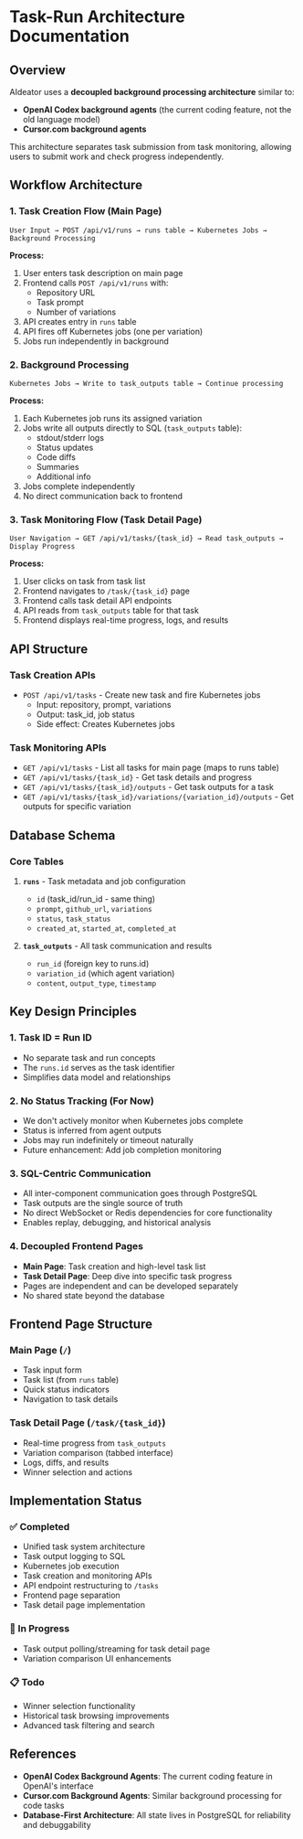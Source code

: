 # Task-Run Architecture Documentation

## Overview

AIdeator uses a **decoupled background processing architecture** similar to:
- **OpenAI Codex background agents** (the current coding feature, not the old language model)
- **Cursor.com background agents**

This architecture separates task submission from task monitoring, allowing users to submit work and check progress independently.

## Workflow Architecture

### 1. Task Creation Flow (Main Page)
```
User Input → POST /api/v1/runs → runs table → Kubernetes Jobs → Background Processing
```

**Process:**
1. User enters task description on main page
2. Frontend calls `POST /api/v1/runs` with:
   - Repository URL
   - Task prompt
   - Number of variations
3. API creates entry in `runs` table
4. API fires off Kubernetes jobs (one per variation)
5. Jobs run independently in background

### 2. Background Processing
```
Kubernetes Jobs → Write to task_outputs table → Continue processing
```

**Process:**
1. Each Kubernetes job runs its assigned variation
2. Jobs write all outputs directly to SQL (`task_outputs` table):
   - stdout/stderr logs
   - Status updates
   - Code diffs
   - Summaries
   - Additional info
3. Jobs complete independently
4. No direct communication back to frontend

### 3. Task Monitoring Flow (Task Detail Page)
```
User Navigation → GET /api/v1/tasks/{task_id} → Read task_outputs → Display Progress
```

**Process:**
1. User clicks on task from task list
2. Frontend navigates to `/task/{task_id}` page
3. Frontend calls task detail API endpoints
4. API reads from `task_outputs` table for that task
5. Frontend displays real-time progress, logs, and results

## API Structure

### Task Creation APIs
- `POST /api/v1/tasks` - Create new task and fire Kubernetes jobs
  - Input: repository, prompt, variations
  - Output: task_id, job status
  - Side effect: Creates Kubernetes jobs

### Task Monitoring APIs  
- `GET /api/v1/tasks` - List all tasks for main page (maps to runs table)
- `GET /api/v1/tasks/{task_id}` - Get task details and progress
- `GET /api/v1/tasks/{task_id}/outputs` - Get task outputs for a task
- `GET /api/v1/tasks/{task_id}/variations/{variation_id}/outputs` - Get outputs for specific variation

## Database Schema

### Core Tables
1. **`runs`** - Task metadata and job configuration
   - `id` (task_id/run_id - same thing)
   - `prompt`, `github_url`, `variations`
   - `status`, `task_status`
   - `created_at`, `started_at`, `completed_at`

2. **`task_outputs`** - All task communication and results
   - `run_id` (foreign key to runs.id)
   - `variation_id` (which agent variation)
   - `content`, `output_type`, `timestamp`

## Key Design Principles

### 1. Task ID = Run ID
- No separate task and run concepts
- The `runs.id` serves as the task identifier
- Simplifies data model and relationships

### 2. No Status Tracking (For Now)
- We don't actively monitor when Kubernetes jobs complete
- Status is inferred from agent outputs
- Jobs may run indefinitely or timeout naturally
- Future enhancement: Add job completion monitoring

### 3. SQL-Centric Communication
- All inter-component communication goes through PostgreSQL
- Task outputs are the single source of truth
- No direct WebSocket or Redis dependencies for core functionality
- Enables replay, debugging, and historical analysis

### 4. Decoupled Frontend Pages
- **Main Page**: Task creation and high-level task list
- **Task Detail Page**: Deep dive into specific task progress
- Pages are independent and can be developed separately
- No shared state beyond the database

## Frontend Page Structure

### Main Page (`/`)
- Task input form
- Task list (from `runs` table)
- Quick status indicators
- Navigation to task details

### Task Detail Page (`/task/{task_id}`)
- Real-time progress from `task_outputs`
- Variation comparison (tabbed interface)
- Logs, diffs, and results
- Winner selection and actions

## Implementation Status

### ✅ Completed
- Unified task system architecture
- Task output logging to SQL
- Kubernetes job execution
- Task creation and monitoring APIs
- API endpoint restructuring to `/tasks`
- Frontend page separation
- Task detail page implementation

### 🚧 In Progress
- Task output polling/streaming for task detail page
- Variation comparison UI enhancements

### 📋 Todo
- Winner selection functionality
- Historical task browsing improvements
- Advanced task filtering and search

## References

- **OpenAI Codex Background Agents**: The current coding feature in OpenAI's interface
- **Cursor.com Background Agents**: Similar background processing for code tasks
- **Database-First Architecture**: All state lives in PostgreSQL for reliability and debuggability